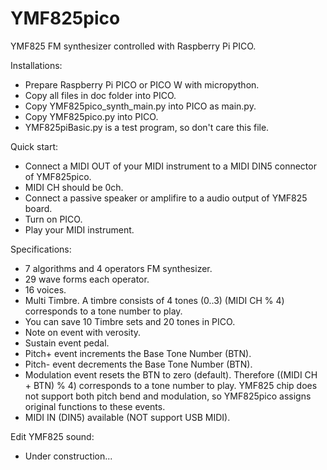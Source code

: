 # YMF825pico
YMF825 FM synthesizer controlled with Raspberry Pi PICO.

Installations:
- Prepare Raspberry Pi PICO or PICO W with micropython.
- Copy all files in doc folder into PICO.
- Copy YMF825pico_synth_main.py into PICO as main.py.
- Copy YMF825pico.py into PICO.
- YMF825piBasic.py is a test program, so don't care this file.

Quick start:
- Connect a MIDI OUT of your MIDI instrument to a MIDI DIN5 connector of YMF825pico.
- MIDI CH should be 0ch.
- Connect a passive speaker or amplifire to a audio output of YMF825 board.
- Turn on PICO.
- Play your MIDI instrument.

Specifications:
- 7 algorithms and 4 operators FM synthesizer.
- 29 wave forms each operator.
- 16 voices.
- Multi Timbre.
    A timbre consists of 4 tones (0..3)
    (MIDI CH % 4) corresponds to a tone number to play.
- You can save 10 Timbre sets and 20 tones in PICO.
- Note on event with verosity.
- Sustain event pedal.
- Pitch+ event increments the Base Tone Number (BTN).
- Pitch- event decrements the Base Tone Number (BTN).
- Modulation event resets the BTN to zero (default).
    Therefore ((MIDI CH + BTN) % 4) corresponds to a tone number to play.
    YMF825 chip does not support both pitch bend and modulation,
    so YMF825pico assigns original functions to these events.
- MIDI IN (DIN5) available (NOT support USB MIDI).
    
Edit YMF825 sound:
- Under construction...
